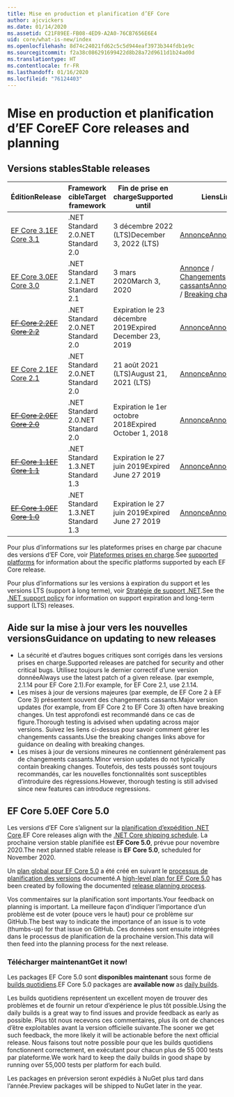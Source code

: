 ```yaml
---
title: Mise en production et planification d’EF Core
author: ajcvickers
ms.date: 01/14/2020
ms.assetid: C21F89EE-FB08-4ED9-A2A0-76CB7656E6E4
uid: core/what-is-new/index
ms.openlocfilehash: 8d74c24021fd62c5c5d944eaf3973b344fdb1e9c
ms.sourcegitcommit: f2a38c086291699422d8b28a72d9611d1b24ad0d
ms.translationtype: HT
ms.contentlocale: fr-FR
ms.lasthandoff: 01/16/2020
ms.locfileid: "76124403"
---
```

# <a name="ef-core-releases-and-planning"></a><span data-ttu-id="23720-102">Mise en production et planification d’EF Core</span><span class="sxs-lookup"><span data-stu-id="23720-102">EF Core releases and planning</span></span>

## <a name="stable-releases"></a><span data-ttu-id="23720-103">Versions stables</span><span class="sxs-lookup"><span data-stu-id="23720-103">Stable releases</span></span>

| <span data-ttu-id="23720-104">Édition</span><span class="sxs-lookup"><span data-stu-id="23720-104">Release</span></span> | <span data-ttu-id="23720-105">Framework cible</span><span class="sxs-lookup"><span data-stu-id="23720-105">Target framework</span></span> | <span data-ttu-id="23720-106">Fin de prise en charge</span><span class="sxs-lookup"><span data-stu-id="23720-106">Supported until</span></span> | <span data-ttu-id="23720-107">Liens</span><span class="sxs-lookup"><span data-stu-id="23720-107">Links</span></span>
|:--------|------------------|-----------------|------
| [<span data-ttu-id="23720-108">EF Core 3.1</span><span class="sxs-lookup"><span data-stu-id="23720-108">EF Core 3.1</span></span>](https://www.nuget.org/packages/Microsoft.EntityFrameworkCore/3.1.1) | <span data-ttu-id="23720-109">.NET Standard 2.0</span><span class="sxs-lookup"><span data-stu-id="23720-109">.NET Standard 2.0</span></span> | <span data-ttu-id="23720-110">3 décembre 2022 (LTS)</span><span class="sxs-lookup"><span data-stu-id="23720-110">December 3, 2022 (LTS)</span></span> | [<span data-ttu-id="23720-111">Annonce</span><span class="sxs-lookup"><span data-stu-id="23720-111">Announcement</span></span>](https://devblogs.microsoft.com/dotnet/announcing-entity-framework-core-3-1-and-entity-framework-6-4/)
| [<span data-ttu-id="23720-112">EF Core 3.0</span><span class="sxs-lookup"><span data-stu-id="23720-112">EF Core 3.0</span></span>](https://www.nuget.org/packages/Microsoft.EntityFrameworkCore/3.0.1) | <span data-ttu-id="23720-113">.NET Standard 2.1</span><span class="sxs-lookup"><span data-stu-id="23720-113">.NET Standard 2.1</span></span> | <span data-ttu-id="23720-114">3 mars 2020</span><span class="sxs-lookup"><span data-stu-id="23720-114">March 3, 2020</span></span> | <span data-ttu-id="23720-115">[Annonce](https://devblogs.microsoft.com/dotnet/announcing-ef-core-3-0-and-ef-6-3-general-availability/) / [Changements cassants](ef-core-3.0/breaking-changes.md)</span><span class="sxs-lookup"><span data-stu-id="23720-115">[Announcement](https://devblogs.microsoft.com/dotnet/announcing-ef-core-3-0-and-ef-6-3-general-availability/) / [Breaking changes](ef-core-3.0/breaking-changes.md)</span></span>
| <span data-ttu-id="23720-116">~~[EF Core 2.2](https://www.nuget.org/packages/Microsoft.EntityFrameworkCore/2.2.6)~~</span><span class="sxs-lookup"><span data-stu-id="23720-116">~~[EF Core 2.2](https://www.nuget.org/packages/Microsoft.EntityFrameworkCore/2.2.6)~~</span></span> | <span data-ttu-id="23720-117">.NET Standard 2.0</span><span class="sxs-lookup"><span data-stu-id="23720-117">.NET Standard 2.0</span></span> | <span data-ttu-id="23720-118">Expiration le 23 décembre 2019</span><span class="sxs-lookup"><span data-stu-id="23720-118">Expired December 23, 2019</span></span> | [<span data-ttu-id="23720-119">Annonce</span><span class="sxs-lookup"><span data-stu-id="23720-119">Announcement</span></span>](https://devblogs.microsoft.com/dotnet/announcing-entity-framework-core-2-2/)
| [<span data-ttu-id="23720-120">EF Core 2.1</span><span class="sxs-lookup"><span data-stu-id="23720-120">EF Core 2.1</span></span>](https://www.nuget.org/packages/Microsoft.EntityFrameworkCore/2.1.14) | <span data-ttu-id="23720-121">.NET Standard 2.0</span><span class="sxs-lookup"><span data-stu-id="23720-121">.NET Standard 2.0</span></span> | <span data-ttu-id="23720-122">21 août 2021 (LTS)</span><span class="sxs-lookup"><span data-stu-id="23720-122">August 21, 2021 (LTS)</span></span> | [<span data-ttu-id="23720-123">Annonce</span><span class="sxs-lookup"><span data-stu-id="23720-123">Announcement</span></span>](https://devblogs.microsoft.com/dotnet/announcing-entity-framework-core-2-1/)
| <span data-ttu-id="23720-124">~~[EF Core 2.0](https://www.nuget.org/packages/Microsoft.EntityFrameworkCore/2.0.3)~~</span><span class="sxs-lookup"><span data-stu-id="23720-124">~~[EF Core 2.0](https://www.nuget.org/packages/Microsoft.EntityFrameworkCore/2.0.3)~~</span></span> | <span data-ttu-id="23720-125">.NET Standard 2.0</span><span class="sxs-lookup"><span data-stu-id="23720-125">.NET Standard 2.0</span></span> | <span data-ttu-id="23720-126">Expiration le 1er octobre 2018</span><span class="sxs-lookup"><span data-stu-id="23720-126">Expired October 1, 2018</span></span> | [<span data-ttu-id="23720-127">Annonce</span><span class="sxs-lookup"><span data-stu-id="23720-127">Announcement</span></span>](https://devblogs.microsoft.com/dotnet/announcing-entity-framework-core-2-0/)
| <span data-ttu-id="23720-128">~~[EF Core 1.1](https://www.nuget.org/packages/Microsoft.EntityFrameworkCore/1.1.6)~~</span><span class="sxs-lookup"><span data-stu-id="23720-128">~~[EF Core 1.1](https://www.nuget.org/packages/Microsoft.EntityFrameworkCore/1.1.6)~~</span></span> | <span data-ttu-id="23720-129">.NET Standard 1.3</span><span class="sxs-lookup"><span data-stu-id="23720-129">.NET Standard 1.3</span></span> | <span data-ttu-id="23720-130">Expiration le 27 juin 2019</span><span class="sxs-lookup"><span data-stu-id="23720-130">Expired June 27 2019</span></span> | [<span data-ttu-id="23720-131">Annonce</span><span class="sxs-lookup"><span data-stu-id="23720-131">Announcement</span></span>](https://devblogs.microsoft.com/dotnet/announcing-entity-framework-core-1-1/)
| <span data-ttu-id="23720-132">~~[EF Core 1.0](https://www.nuget.org/packages/Microsoft.EntityFrameworkCore/1.0.6)~~</span><span class="sxs-lookup"><span data-stu-id="23720-132">~~[EF Core 1.0](https://www.nuget.org/packages/Microsoft.EntityFrameworkCore/1.0.6)~~</span></span> | <span data-ttu-id="23720-133">.NET Standard 1.3</span><span class="sxs-lookup"><span data-stu-id="23720-133">.NET Standard 1.3</span></span> | <span data-ttu-id="23720-134">Expiration le 27 juin 2019</span><span class="sxs-lookup"><span data-stu-id="23720-134">Expired June 27 2019</span></span> | [<span data-ttu-id="23720-135">Annonce</span><span class="sxs-lookup"><span data-stu-id="23720-135">Announcement</span></span>](https://devblogs.microsoft.com/dotnet/entity-framework-core-1-0-0-available/)

<span data-ttu-id="23720-136">Pour plus d’informations sur les plateformes prises en charge par chacune des versions d’EF Core, voir [Plateformes prises en charge](../platforms/index.md).</span><span class="sxs-lookup"><span data-stu-id="23720-136">See [supported platforms](../platforms/index.md) for information about the specific platforms supported by each EF Core release.</span></span>

<span data-ttu-id="23720-137">Pour plus d’informations sur les versions à expiration du support et les versions LTS (support à long terme), voir [Stratégie de support .NET](https://dotnet.microsoft.com/platform/support/policy/dotnet-core).</span><span class="sxs-lookup"><span data-stu-id="23720-137">See the [.NET support policy](https://dotnet.microsoft.com/platform/support/policy/dotnet-core) for information on support expiration and long-term support (LTS) releases.</span></span>

## <a name="guidance-on-updating-to-new-releases"></a><span data-ttu-id="23720-138">Aide sur la mise à jour vers les nouvelles versions</span><span class="sxs-lookup"><span data-stu-id="23720-138">Guidance on updating to new releases</span></span>

* <span data-ttu-id="23720-139">La sécurité et d’autres bogues critiques sont corrigés dans les versions prises en charge.</span><span class="sxs-lookup"><span data-stu-id="23720-139">Supported releases are patched for security and other critical bugs.</span></span> <span data-ttu-id="23720-140">Utilisez toujours le dernier correctif d’une version donnée</span><span class="sxs-lookup"><span data-stu-id="23720-140">Always use the latest patch of a given release.</span></span> <span data-ttu-id="23720-141">(par exemple, 2.1.14 pour EF Core 2.1).</span><span class="sxs-lookup"><span data-stu-id="23720-141">For example, for EF Core 2.1, use 2.1.14.</span></span>
* <span data-ttu-id="23720-142">Les mises à jour de versions majeures (par exemple, de EF Core 2 à EF Core 3) présentent souvent des changements cassants.</span><span class="sxs-lookup"><span data-stu-id="23720-142">Major version updates (for example, from EF Core 2 to EF Core 3) often have breaking changes.</span></span> <span data-ttu-id="23720-143">Un test approfondi est recommandé dans ce cas de figure.</span><span class="sxs-lookup"><span data-stu-id="23720-143">Thorough testing is advised when updating across major versions.</span></span> <span data-ttu-id="23720-144">Suivez les liens ci-dessus pour savoir comment gérer les changements cassants.</span><span class="sxs-lookup"><span data-stu-id="23720-144">Use the breaking changes links above for guidance on dealing with breaking changes.</span></span>
* <span data-ttu-id="23720-145">Les mises à jour de versions mineures ne contiennent généralement pas de changements cassants.</span><span class="sxs-lookup"><span data-stu-id="23720-145">Minor version updates do not typically contain breaking changes.</span></span> <span data-ttu-id="23720-146">Toutefois, des tests poussés sont toujours recommandés, car les nouvelles fonctionnalités sont susceptibles d’introduire des régressions.</span><span class="sxs-lookup"><span data-stu-id="23720-146">However, thorough testing is still advised since new features can introduce regressions.</span></span>

## <a name="ef-core-50"></a><span data-ttu-id="23720-147">EF Core 5.0</span><span class="sxs-lookup"><span data-stu-id="23720-147">EF Core 5.0</span></span>

<span data-ttu-id="23720-148">Les versions d’EF Core s’alignent sur la [planification d’expédition .NET Core](https://github.com/dotnet/core/blob/master/roadmap.md).</span><span class="sxs-lookup"><span data-stu-id="23720-148">EF Core releases align with the [.NET Core shipping schedule](https://github.com/dotnet/core/blob/master/roadmap.md).</span></span> <span data-ttu-id="23720-149">La prochaine version stable planifiée est **EF Core 5.0**, prévue pour novembre 2020.</span><span class="sxs-lookup"><span data-stu-id="23720-149">The next planned stable release is **EF Core 5.0**, scheduled for November 2020.</span></span>

<span data-ttu-id="23720-150">Un [plan global pour EF Core 5.0](ef-core-5.0/plan.md) a été créé en suivant le [processus de planification des versions](release-planning.md) documenté.</span><span class="sxs-lookup"><span data-stu-id="23720-150">A [high-level plan for EF Core 5.0](ef-core-5.0/plan.md) has been created by following the documented [release planning process](release-planning.md).</span></span>

<span data-ttu-id="23720-151">Vos commentaires sur la planification sont importants.</span><span class="sxs-lookup"><span data-stu-id="23720-151">Your feedback on planning is important.</span></span> <span data-ttu-id="23720-152">La meilleure façon d’indiquer l’importance d’un problème est de voter (pouce vers le haut) pour ce problème sur GitHub.</span><span class="sxs-lookup"><span data-stu-id="23720-152">The best way to indicate the importance of an issue is to vote (thumbs-up) for that issue on GitHub.</span></span> <span data-ttu-id="23720-153">Ces données sont ensuite intégrées dans le processus de planification de la prochaine version.</span><span class="sxs-lookup"><span data-stu-id="23720-153">This data will then feed into the planning process for the next release.</span></span>

### <a name="get-it-now"></a><span data-ttu-id="23720-154">Télécharger maintenant</span><span class="sxs-lookup"><span data-stu-id="23720-154">Get it now!</span></span>

<span data-ttu-id="23720-155">Les packages EF Core 5.0 sont **disponibles maintenant** sous forme de [builds quotidiens](https://github.com/aspnet/AspNetCore/blob/master/docs/DailyBuilds.md).</span><span class="sxs-lookup"><span data-stu-id="23720-155">EF Core 5.0 packages are **available now** as [daily builds](https://github.com/aspnet/AspNetCore/blob/master/docs/DailyBuilds.md).</span></span> 

<span data-ttu-id="23720-156">Les builds quotidiens représentent un excellent moyen de trouver des problèmes et de fournir un retour d’expérience le plus tôt possible.</span><span class="sxs-lookup"><span data-stu-id="23720-156">Using the daily builds is a great way to find issues and provide feedback as early as possible.</span></span> <span data-ttu-id="23720-157">Plus tôt nous recevons ces commentaires, plus ils ont de chances d’être exploitables avant la version officielle suivante.</span><span class="sxs-lookup"><span data-stu-id="23720-157">The sooner we get such feedback, the more likely it will be actionable before the next official release.</span></span> <span data-ttu-id="23720-158">Nous faisons tout notre possible pour que les builds quotidiens fonctionnent correctement, en exécutant pour chacun plus de 55 000 tests par plateforme.</span><span class="sxs-lookup"><span data-stu-id="23720-158">We work hard to keep the daily builds in good shape by running over 55,000 tests per platform for each build.</span></span>

<span data-ttu-id="23720-159">Les packages en préversion seront expédiés à NuGet plus tard dans l’année.</span><span class="sxs-lookup"><span data-stu-id="23720-159">Preview packages will be shipped to NuGet later in the year.</span></span>
